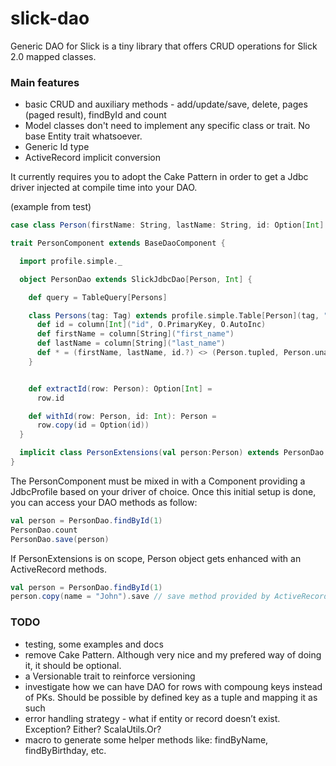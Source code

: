 # slick-dao

Generic DAO for Slick is a tiny library that offers CRUD operations for Slick 2.0 mapped classes.

### Main features
- basic CRUD and auxiliary methods - add/update/save, delete, pages (paged result), findById and count
- Model classes don't need to implement any specific class or trait. No base Entity trait whatsoever. 
- Generic Id type
- ActiveRecord implicit conversion


It currently requires you to adopt the Cake Pattern in order to get a Jdbc driver injected at compile time into your DAO. 

(example from test)
```scala
case class Person(firstName: String, lastName: String, id: Option[Int] = None)

trait PersonComponent extends BaseDaoComponent {

  import profile.simple._

  object PersonDao extends SlickJdbcDao[Person, Int] {

    def query = TableQuery[Persons]

    class Persons(tag: Tag) extends profile.simple.Table[Person](tag, "person") with IdentifiableTable[Int] {
      def id = column[Int]("id", O.PrimaryKey, O.AutoInc)
      def firstName = column[String]("first_name")
      def lastName = column[String]("last_name")
      def * = (firstName, lastName, id.?) <> (Person.tupled, Person.unapply)
    }


    def extractId(row: Person): Option[Int] =
      row.id

    def withId(row: Person, id: Int): Person =
      row.copy(id = Option(id))
  }

  implicit class PersonExtensions(val person:Person) extends PersonDao.ActiveRecord(person)
}
```

The PersonComponent must be mixed in with a Component providing a JdbcProfile based on your driver of choice. Once this initial setup is done, you can access your DAO methods as follow:

```scala
val person = PersonDao.findById(1)
PersonDao.count
PersonDao.save(person)
```
If PersonExtensions is on scope, Person object gets enhanced with an ActiveRecord methods.
```scala
val person = PersonDao.findById(1)
person.copy(name = "John").save // save method provided by ActiveRecord implicit conversion
```



### TODO

- testing, some examples and docs
- remove Cake Pattern. Although very nice and my prefered way of doing it, it should be optional. 
- a Versionable trait to reinforce versioning
- investigate how we can have DAO for rows with compoung keys instead of PKs. Should be possible by defined key as a tuple and mapping it as such
- error handling strategy - what if entity or record doesn’t exist. Exception? Either? ScalaUtils.Or? 
- macro to generate some helper methods like: findByName, findByBirthday, etc. 
